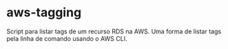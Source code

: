 # aws-tagging
Script para listar tags de um recurso RDS na AWS.
Uma forma de listar tags pela linha de comando usando o AWS CLI.
